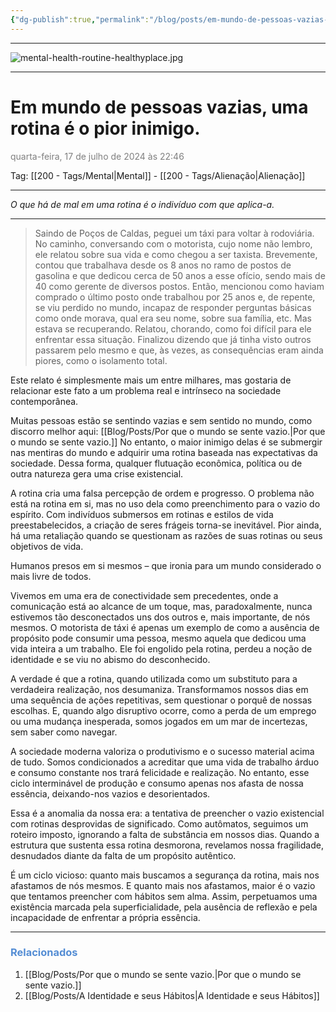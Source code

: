 ```yaml
---
{"dg-publish":true,"permalink":"/blog/posts/em-mundo-de-pessoas-vazias-uma-rotina-e-o-pior-inimigo/","dgShowToc":true,"noteIcon":""}
---
```



---

![mental-health-routine-healthyplace.jpg](/img/user/500%20-%20Media/mental-health-routine-healthyplace.jpg)

---

# Em mundo de pessoas vazias, uma rotina é o pior inimigo.
<font color="#7f7f7f">quarta-feira, 17 de julho de 2024 às 22:46</font>

Tag: [[200 - Tags/Mental\|Mental]] - [[200 - Tags/Alienação\|Alienação]]

---

*O que há de mal em uma rotina é o indivíduo com que aplica-a.*

---


> Saindo de Poços de Caldas, peguei um táxi para voltar à rodoviária. No caminho, conversando com o motorista, cujo nome não lembro, ele relatou sobre sua vida e como chegou a ser taxista. Brevemente, contou que trabalhava desde os 8 anos no ramo de postos de gasolina e que dedicou cerca de 50 anos a esse ofício, sendo mais de 40 como gerente de diversos postos. Então, mencionou como haviam comprado o último posto onde trabalhou por 25 anos e, de repente, se viu perdido no mundo, incapaz de responder perguntas básicas como onde morava, qual era seu nome, sobre sua família, etc. Mas estava se recuperando. Relatou, chorando, como foi difícil para ele enfrentar essa situação. Finalizou dizendo que já tinha visto outros passarem pelo mesmo e que, às vezes, as consequências eram ainda piores, como o isolamento total.

Este relato é simplesmente mais um entre milhares, mas gostaria de relacionar este fato a um problema real e intrínseco na sociedade contemporânea.

Muitas pessoas estão se sentindo vazias e sem sentido no mundo, como discorro melhor aqui: [[Blog/Posts/Por que o mundo se sente vazio.\|Por que o mundo se sente vazio.]] No entanto, o maior inimigo delas é se submergir nas mentiras do mundo e adquirir uma rotina baseada nas expectativas da sociedade. Dessa forma, qualquer flutuação econômica, política ou de outra natureza gera uma crise existencial.

A rotina cria uma falsa percepção de ordem e progresso. O problema não está na rotina em si, mas no uso dela como preenchimento para o vazio do espírito. Com indivíduos submersos em rotinas e estilos de vida preestabelecidos, a criação de seres frágeis torna-se inevitável. Pior ainda, há uma retaliação quando se questionam as razões de suas rotinas ou seus objetivos de vida.

Humanos presos em si mesmos – que ironia para um mundo considerado o mais livre de todos.

Vivemos em uma era de conectividade sem precedentes, onde a comunicação está ao alcance de um toque, mas, paradoxalmente, nunca estivemos tão desconectados uns dos outros e, mais importante, de nós mesmos. O motorista de táxi é apenas um exemplo de como a ausência de propósito pode consumir uma pessoa, mesmo aquela que dedicou uma vida inteira a um trabalho. Ele foi engolido pela rotina, perdeu a noção de identidade e se viu no abismo do desconhecido.

A verdade é que a rotina, quando utilizada como um substituto para a verdadeira realização, nos desumaniza. Transformamos nossos dias em uma sequência de ações repetitivas, sem questionar o porquê de nossas escolhas. E, quando algo disruptivo ocorre, como a perda de um emprego ou uma mudança inesperada, somos jogados em um mar de incertezas, sem saber como navegar.

A sociedade moderna valoriza o produtivismo e o sucesso material acima de tudo. Somos condicionados a acreditar que uma vida de trabalho árduo e consumo constante nos trará felicidade e realização. No entanto, esse ciclo interminável de produção e consumo apenas nos afasta de nossa essência, deixando-nos vazios e desorientados.

Essa é a anomalia da nossa era: a tentativa de preencher o vazio existencial com rotinas desprovidas de significado. Como autômatos, seguimos um roteiro imposto, ignorando a falta de substância em nossos dias. Quando a estrutura que sustenta essa rotina desmorona, revelamos nossa fragilidade, desnudados diante da falta de um propósito autêntico.

É um ciclo vicioso: quanto mais buscamos a segurança da rotina, mais nos afastamos de nós mesmos. E quanto mais nos afastamos, maior é o vazio que tentamos preencher com hábitos sem alma. Assim, perpetuamos uma existência marcada pela superficialidade, pela ausência de reflexão e pela incapacidade de enfrentar a própria essência. 

---

### <font color="#548dd4">Relacionados</font>
1. [[Blog/Posts/Por que o mundo se sente vazio.\|Por que o mundo se sente vazio.]]
2. [[Blog/Posts/A Identidade e seus Hábitos\|A Identidade e seus Hábitos]]





